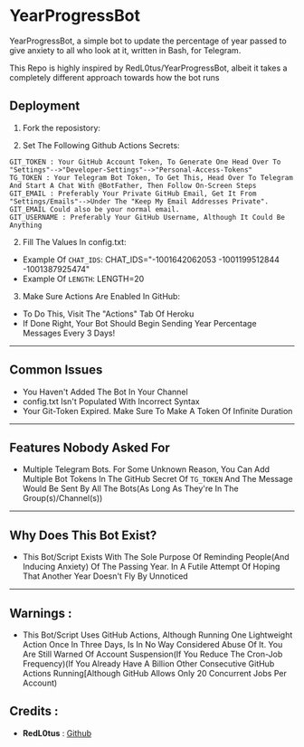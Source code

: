 YearProgressBot
===============

YearProgressBot, a simple bot to update the percentage of year passed to give anxiety to all who look at it, written in Bash, for Telegram.

This Repo is highly inspired by RedL0tus/YearProgressBot, albeit it takes a completely different approach towards how the bot runs

Deployment
----------

1. Fork the reposistory:

2. Set The Following Github Actions Secrets:
```
GIT_TOKEN : Your GitHub Account Token, To Generate One Head Over To "Settings"-->"Developer-Settings"-->"Personal-Access-Tokens"
TG_TOKEN : Your Telegram Bot Token, To Get This, Head Over To Telegram And Start A Chat With @BotFather, Then Follow On-Screen Steps
GIT_EMAIL : Preferably Your Private GitHub Email, Get It From "Settings/Emails"-->Under The "Keep My Email Addresses Private". GIT_EMAIL Could also be your normal email.
GIT_USERNAME : Preferably Your GitHub Username, Although It Could Be Anything
```
2. Fill The Values In config.txt:
- Example Of `CHAT_IDS`: CHAT_IDS="-1001642062053 -1001199512844 -1001387925474"
- Example Of `LENGTH`: LENGTH=20

3. Make Sure Actions Are Enabled In GitHub:
- To Do This, Visit The "Actions" Tab Of Heroku
- If Done Right, Your Bot Should Begin Sending Year Percentage Messages Every 3 Days!

-------

Common Issues
----------

- You Haven't Added The Bot In Your Channel
- config.txt Isn't Populated With Incorrect Syntax
- Your Git-Token Expired. Make Sure To Make A Token Of Infinite Duration

-------

Features Nobody Asked For
----------

- Multiple Telegram Bots. For Some Unknown Reason, You Can Add Multiple Bot Tokens In The GitHub Secret Of `TG_TOKEN` And The Message Would Be Sent By All The Bots(As Long As They're In The Group(s)/Channel(s))

-------

Why Does This Bot Exist?
----------

- This Bot/Script Exists With The Sole Purpose Of Reminding People(And Inducing Anxiety) Of The Passing Year. In A Futile Attempt Of Hoping That Another Year Doesn't Fly By Unnoticed

-------

## **Warnings :**
- This Bot/Script Uses GitHub Actions, Although Running One Lightweight Action Once In Three Days, Is In No Way Considered Abuse Of It. You Are Still Warned Of Account Suspension(If You Reduce The Cron-Job Frequency)(If You Already Have A Billion Other Consecutive GitHub Actions Running[Although GitHub Allows Only 20 Concurrent Jobs Per Account)

## **Credits :**
  * **RedL0tus** : [Github](https://github.com/RedL0tus/YearProgressBot)

